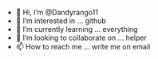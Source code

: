 - 👋 Hi, I’m @Dandyrango11
- 👀 I’m interested in ... github
- 🌱 I’m currently learning ... everything
- 💞️ I’m looking to collaborate on ... helper
- 📫 How to reach me ... write me on email 
